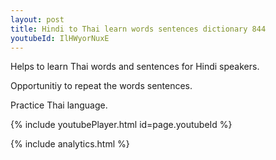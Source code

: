 ```yaml
---
layout: post
title: Hindi to Thai learn words sentences dictionary 844 
youtubeId: IlHWyorNuxE
---
```

 
 
Helps to learn Thai words and sentences for Hindi speakers.

Opportunitiy to repeat the words sentences. 

Practice Thai language. 
 
{% include youtubePlayer.html id=page.youtubeId %}
 
 
{% include analytics.html %}